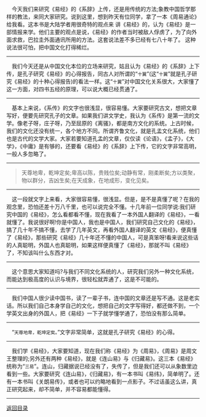 &emsp;今天我们来研究《易经》的《系辞》上传，还是用传统的方法;象教中国哲学那样的教法，来同大家研究。说到这里，想到昨天有位同学，拿了一本《周易通论》给我看。这本书是大陆学者用很奇特的观点来 讲《易经》的，认为《易经》是一部情报来学。他们主要的观点是说，《易经》的作者当时被敌人俘虏了，为了向外面求救，巴拉圭外面通讯所用的方法。这套说法差不多已经有七八十年了。 这种说法很可怕，把中国文化打得稀烂。
___
&emsp;我们今天还是从中国文化本位的立场来研究，姑且认为《易经》的《系辞》上下传，是孔子研究《易经》的心得报告，同古人对所谓的“``十翼``”(这“``十翼``”就是孔子研究《易经》的十种心得报告)的看法一样。这“``十翼``”对中国文化关系很大，大家懂了这一方面，对四书五经的原理，可以说大概已经贯通了。
___
&emsp;基本上来说，《系传》的文字也很浅显，很容易懂。大家要研究古文，想把文章写好，便要先研究孔子的文章。如果我们讲文学史，我认为《系传》是第一流的文学。像老子呀，庄子呀，乃至屈原的《离骚》，都是南方文化的系统。上古时候，我们的文化还没有统一，各个地方不同。所谓齐鲁文化，就是孔孟文化系统，他们也是古代的文学大家。大家若要知道孔孟的文章，仅仅读《论语》，《孟子》，《大学》，《中庸》是有够的，还要看《易经》的《系辞》上下传，它的文字非常高明，一般人多忽略了。
___
> 天尊地卑，乾坤定矣;卑高以陈，贵贱位矣;动静有常，刚柔断矣;方以类聚，物以群分，吉凶生矣;在天成象，在地成形，变化见矣。
___
&emsp;这一段就文字上来看，大家很容易懂，很浅显。但是，是不是真懂了呢？在我的观念里，恐怕还差十万八千里，也可以说完全不懂。十几年前一位同学说:我们研究中国的《易经》，怎么看都看不懂，现在我看了一本外国人翻译的《易经》，一看就懂了。我说很好啊!你是中国人，我也是中国人，我们研究自己文化的《易经》，搞了几十年不搞不懂，去学了几年英文，再看外国人翻译的英文《易经》，便真懂了《易经》，那些研究《易经》几十年还不懂的中国人，可是真笨呀!看来说这些话的人真聪明，外国人也真聪明，如果这样便真懂了《易经》，那就不叫《易经》了，不知该叫什么东西才对。
___
&emsp;这个意思大家知道吗?与我们不同文化系统的人，研究我们另外一种文化系统，而能达到极高度的认识与境界，很轻松就弄通了，这是不可能的。
___
&emsp;我们中国人很少读中国书，读了一辈子书，连中国的文章还是写不通。这是老实话。所以我们自己本身学自己的文化，想把自己的文字写得好，都还做不到，一个学英文出身的外国人，把《易经》一下子就学懂学通了，恐怕没有那么简单。
___
&emsp;“``天尊地卑，乾坤定矣。``”文字非常简单，这就是孔子研究《易经》的心得。
___
&emsp;我们学《易经》，大家要知道，现在我们称《易经》为《周易》，《周易》是周文王整理的;另外还有两种《易经》，就是《连山易》与《归藏易》。这三本《易经》统称为“``三易``”。连山，归藏据说已经没有了，失传了，但是我们还可以从象数里边看到一些。大家要研究《连山易》，《归藏易》，有一本书叫《易纬》，简单明了。还有一本书叫《关朗易传》，或者也可以约略地看到一点影子。不过话虽这么讲，真正研究起来，却不简单，并不容易都能懂得。
___
[返回目录](../../../master/README.md#目录)